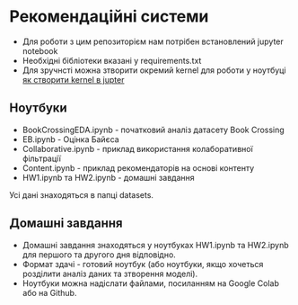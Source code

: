 Рекомендаційні системи
====

* Для роботи з цим репозиторієм нам потрібен встановлений jupyter notebook
* Необхідні бібліотеки вказані у requirements.txt
* Для зручнсті можна зтворити окремий kernel для роботи у ноутбуці
  [як створити kernel в jupter](https://saturncloud.io/blog/how-to-add-a-python-3-kernel-to-jupyter-ipython/)

Ноутбуки
--
* BookCrossingEDA.ipynb - початковий аналіз датасету Book Crossing
* EB.ipynb - Оцінка Байєса
* Collaborative.ipynb - приклад використання колаборативної фільтрації
* Content.ipynb - приклад рекомендаторів на основі контенту
* HW1.ipynb та  HW2.ipynb - домашні завдання

Усі дані знаходяться в папці datasets. 

Домашні завдання
----
* Домашні завдання знаходяться у ноутбуках HW1.ipynb та  HW2.ipynb для першого та другого дня відповідно.
* Формат здачі - готовий ноутбук (або ноутбуки, якщо хочеться розділити аналіз даних та зтворення моделі).
* Ноутбуки можна надіслати файлами, посиланням на Google Colab або на Github. 